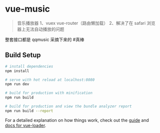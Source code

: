 # vue-music

> 音乐播放器
> 1、vuex vue-router（路由懒加载）
> 2、解决了在 safari 浏览器上无法自动播放的问题

整套接口都是 qqmusic 采摘下来的
#真棒

## Build Setup

```bash
# install dependencies
npm install

# serve with hot reload at localhost:8080
npm run dev

# build for production with minification
npm run build

# build for production and view the bundle analyzer report
npm run build --report
```

For a detailed explanation on how things work, check out the [guide](http://vuejs-templates.github.io/webpack/) and [docs for vue-loader](http://vuejs.github.io/vue-loader).
